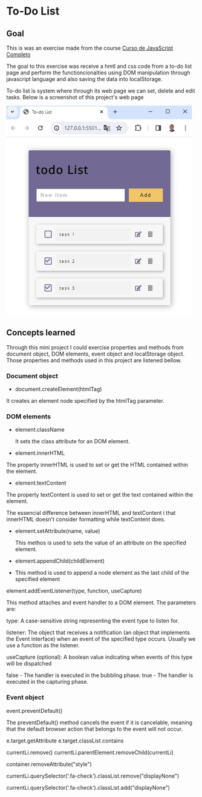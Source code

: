 # To-Do List

## Goal

This is was an exercise made from the course [Curso de JavaScript Completo](https://www.udemy.com/course/javascript-completo-2018-do-iniciante-ao-mestre/?couponCode=GENAISALE24)

The goal to this exercise was receive a hmtl and css code from a to-do list page and perform the functioncionalties using DOM manipulation through javascript language and also saving the data into localStorage. 

To-do list is system where through its web page we can set, delete and edit tasks. Below is a screenshot of this project's web page

![to-do-list](./images/to-do-list.jpg)


## Concepts learned

Through this mini project I could exercise properties and methods from document object, DOM elements, event object and localStorage object. Those properties and methods used in this project are listened bellow. 

### Document object

- document.createElement(htmlTag)

It creates an element node specified by the htmlTag parameter. 

### DOM elements

- element.className

  It sets the class attribute for an DOM element.

 - element.innerHTML 

The property innerHTML is used to set or get the HTML contained within the element. 

- element.textContent

The property textContent is used to set or get the text contained within the element. 

The essencial difference between innerHTML and textContent i that innerHTML doesn't consider formatting while textContent does. 

 - element.setAttribute(name, value)

   This methos is used to sets the value of an attribute on the specified element.
  
- element.appendChild(childElement)

- This method is used to append a node element as the last child of the specified element

element.addEventListener(type, function, useCapture)

This method attaches and event handler to a DOM element. The parameters are: 

type: A case-sensitive string representing the event type to listen for.

listener: The object that receives a notification (an object that implements the Event interface) when an event of the specified type occurs. Usually we use a function as the listener.

useCapture (optional): A boolean value indicating when events of this type will be dispatched 

false - The handler is executed in the bubbling phase.
true - The handler is executed in the capturing phase.


### Event object 

event.preventDefault()

The preventDefault() method cancels the event if it is cancelable, meaning that the default browser action that belongs to the event will not occur.



e.target.getAttribute
e.target.classList.contains

currentLi.remove()
currentLi.parentElement.removeChild(currentLi)

container.removeAttribute("style")

 currentLi.querySelector('.fa-check').classList.remove("displayNone")

 currentLi.querySelector('.fa-check').classList.add("displayNone")
